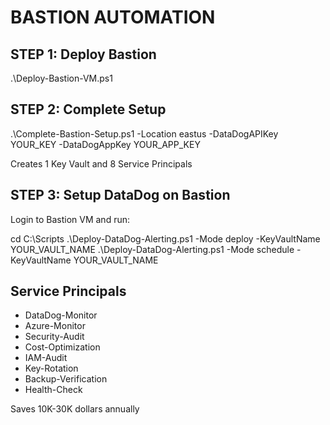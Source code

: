 # BASTION AUTOMATION

## STEP 1: Deploy Bastion

.\Deploy-Bastion-VM.ps1

## STEP 2: Complete Setup

.\Complete-Bastion-Setup.ps1 -Location eastus -DataDogAPIKey YOUR_KEY -DataDogAppKey YOUR_APP_KEY

Creates 1 Key Vault and 8 Service Principals

## STEP 3: Setup DataDog on Bastion

Login to Bastion VM and run:

cd C:\Scripts
.\Deploy-DataDog-Alerting.ps1 -Mode deploy -KeyVaultName YOUR_VAULT_NAME
.\Deploy-DataDog-Alerting.ps1 -Mode schedule -KeyVaultName YOUR_VAULT_NAME

## Service Principals

- DataDog-Monitor
- Azure-Monitor
- Security-Audit
- Cost-Optimization
- IAM-Audit
- Key-Rotation
- Backup-Verification
- Health-Check

Saves 10K-30K dollars annually
